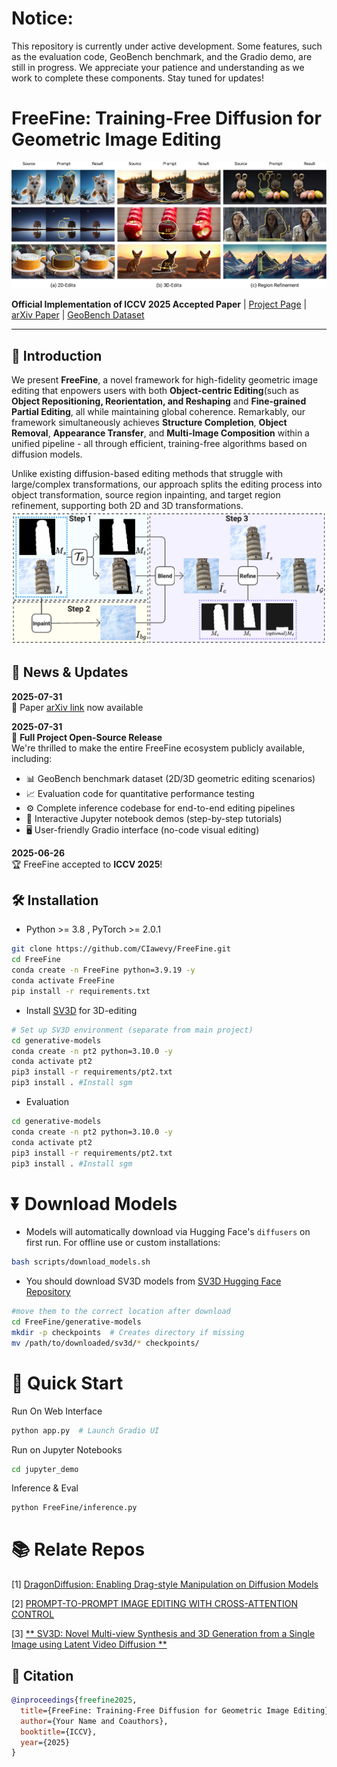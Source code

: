 # **Notice**: 
This repository is currently under active development. Some features, such as the evaluation code, GeoBench benchmark, and the Gradio demo, are still in progress. We appreciate your patience and understanding as we work to complete these components. Stay tuned for updates!

# FreeFine: Training-Free Diffusion for Geometric Image Editing


![teaser](assets/teaser.png)



**Official Implementation of ICCV 2025 Accepted Paper** | [Project Page](https://github.com/CIawevy/FreeFine) | [arXiv Paper]() | [GeoBench Dataset]()  

---

## 🌟 Introduction  
We present **FreeFine**, a novel framework for high-fidelity geometric image editing that enpowers users with both  **Object-centric Editing**(such as **Object Repositioning, Reorientation, and Reshaping** and **Fine-grained Partial Editing**, all while maintaining global coherence. Remarkably, our framework simultaneously achieves **Structure Completion**, **Object Removal**, **Appearance Transfer**, and **Multi-Image Composition** within a unified pipeline - all through efficient, training-free algorithms based on diffusion models.

Unlike existing diffusion-based editing methods that struggle with large/complex transformations, our approach splits the editing process into object transformation, source region inpainting, and target region refinement, supporting both 2D and 3D transformations.
![Pipeline](assets/pipeline.png)


## 📢 News & Updates  

**2025-07-31**  
📜 Paper [arXiv link](https://arxiv.org/abs/xxxx.xxxx) now available  


**2025-07-31**  
🚀 **Full Project Open-Source Release**  
We're thrilled to make the entire FreeFine ecosystem publicly available, including:  
- 📊 GeoBench benchmark dataset (2D/3D geometric editing scenarios)  
- 📈 Evaluation code for quantitative performance testing  
- ⚙️ Complete inference codebase for end-to-end editing pipelines  
- 📓 Interactive Jupyter notebook demos (step-by-step tutorials)  
- 🖥️ User-friendly Gradio interface (no-code visual editing)  


**2025-06-26**  
🏆 FreeFine accepted to **ICCV 2025**!  



## 🛠️ Installation  

- Python >= 3.8 , PyTorch >= 2.0.1
```bash
git clone https://github.com/CIawevy/FreeFine.git
cd FreeFine
conda create -n FreeFine python=3.9.19 -y
conda activate FreeFine
pip install -r requirements.txt
```
- Install [SV3D](https://github.com/Stability-AI/generative-models) for 3D-editing 
```bash
# Set up SV3D environment (separate from main project)
cd generative-models 
conda create -n pt2 python=3.10.0 -y
conda activate pt2
pip3 install -r requirements/pt2.txt
pip3 install . #Install sgm
```
- Evaluation
```bash
cd generative-models 
conda create -n pt2 python=3.10.0 -y
conda activate pt2
pip3 install -r requirements/pt2.txt
pip3 install . #Install sgm
```
# ⏬ Download Models 
- Models will automatically download via Hugging Face's `diffusers` on first run. For offline use or custom installations:
```bash
bash scripts/download_models.sh
```
- You should download SV3D models from [SV3D Hugging Face Repository](https://huggingface.co/stabilityai/sv3d/tree/main)
```bash
#move them to the correct location after download
cd FreeFine/generative-models
mkdir -p checkpoints  # Creates directory if missing
mv /path/to/downloaded/sv3d/* checkpoints/
```



# 🚀 Quick Start 
Run On Web Interface
```bash
python app.py  # Launch Gradio UI  
```
Run on Jupyter Notebooks
```bash
cd jupyter_demo
```
Inference & Eval
```bash
python FreeFine/inference.py
```

# 📚 Relate Repos
[1] <a href="https://github.com/MC-E/DragonDiffusion>DragonDiffusion">DragonDiffusion: Enabling Drag-style Manipulation on Diffusion Models</a></p>
[2] <a href=https://github.com/google/prompt-to-prompt>PROMPT-TO-PROMPT IMAGE EDITING WITH CROSS-ATTENTION CONTROL</a></p>
[3] <a href=https://github.com/Stability-AI/generative-models>** SV3D: Novel Multi-view Synthesis and 3D Generation from a Single Image using Latent Video Diffusion **</a></p>


## 📜 Citation  
```bibtex
@inproceedings{freefine2025,
  title={FreeFine: Training-Free Diffusion for Geometric Image Editing}, 
  author={Your Name and Coauthors},
  booktitle={ICCV}, 
  year={2025}
}



